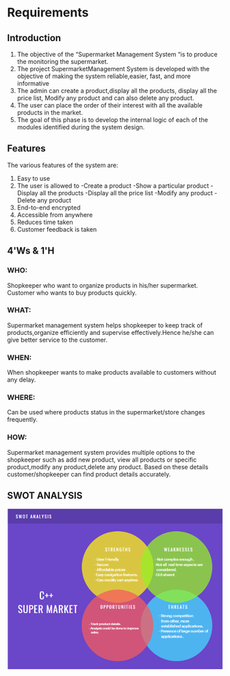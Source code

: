 # Requirements

## Introduction
1. The objective of the “Supermarket Management System “is to produce  the monitoring the supermarket. 
2. The project SupermarketManagement System is developed with the objective of making the system reliable,easier, fast, and more informative
3. The admin can create a product,display all the products, display all the price list, Modify any product and can also delete any product.
4. The user can place the order of their interest with all the available products in the market.
4. The goal of this phase is to develop the internal logic of each of the modules identified during the system design.

## Features
The various features of the system are:
1. Easy to use
2. The user is allowed to
   -Create a product
   -Show a particular product
   -Display all the products
   -Display all the price list
   -Modify any product
   -Delete any product
3. End-to-end encrypted
4. Accessible from anywhere
5. Reduces time taken
6. Customer feedback is taken

## 4'Ws & 1'H
### WHO:
Shopkeeper who want to organize products in his/her supermarket. Customer who wants to buy products quickly.

### WHAT:
Supermarket management system helps shopkeeper to keep track of products,organize efficiently and supervise effectively.Hence he/she can give better service to the customer.

### WHEN:
When shopkeeper wants to make products available to customers without any delay.

### WHERE:
Can be used where products status in the supermarket/store changes frequently.

### HOW:
Supermarket management system provides multiple options to the shopkeeper such as add new product, view all products or specific product,modify any product,delete any product. Based on these details customer/shopkeeper can find product details accurately.

## SWOT ANALYSIS

![SWOT ANALYSIS](https://github.com/99004440-Arvindan/EMBEDDED_MINI_PROJECT/blob/main/Requirements/SWOT.PNG)
